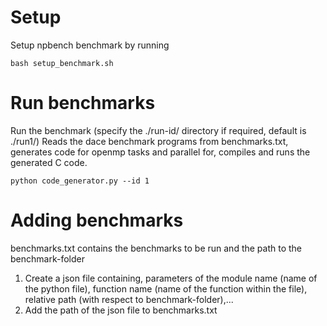 # Setup

Setup npbench benchmark by running 
```
bash setup_benchmark.sh
```
# Run benchmarks 

Run the benchmark (specify the ./run-id/ directory if required, default is ./run1/)
Reads the dace benchmark programs from benchmarks.txt, generates code for openmp tasks and parallel for, compiles and runs the generated C code.
```
python code_generator.py --id 1
```

# Adding benchmarks

benchmarks.txt contains the benchmarks to be run and the path to the benchmark-folder
1. Create a json file containing, parameters of the module name (name of the python file), function name (name of the function within the file), relative path (with respect to benchmark-folder),...
2. Add the path of the json file to benchmarks.txt